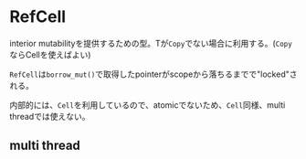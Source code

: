 # RefCell

interior mutabilityを提供するための型。Tが`Copy`でない場合に利用する。(`Copy`ならCellを使えばよい)

`RefCell`は`borrow_mut()`で取得したpointerがscopeから落ちるまでで"locked"される。

内部的には、`Cell`を利用しているので、atomicでないため、`Cell`同様、multi threadでは使えない。


## multi thread


